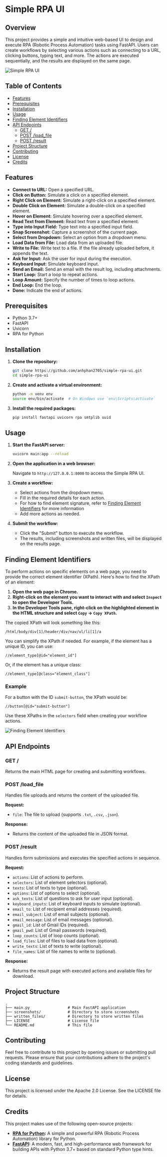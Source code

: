 # Simple RPA UI

## Overview

This project provides a simple and intuitive web-based UI to design and execute RPA (Robotic Process Automation) tasks using FastAPI. Users can create workflows by selecting various actions such as connecting to a URL, clicking buttons, typing text, and more. The actions are executed sequentially, and the results are displayed on the same page.

![Simple RPA UI](./bin/simple-rpa-ui.png)

## Table of Contents

- [Features](#features)
- [Prerequisites](#prerequisites)
- [Installation](#installation)
- [Usage](#usage)
- [Finding Element Identifiers](#finding-element-identifiers)
- [API Endpoints](#api-endpoints)
  - [GET /](#get-)
  - [POST /load_file](#post-load_file)
  - [POST /result](#post-result)
- [Project Structure](#project-structure)
- [Contributing](#contributing)
- [License](#license)
- [Credits](#credits)

## Features

- **Connect to URL:** Open a specified URL.
- **Click on Button:** Simulate a click on a specified element.
- **Right Click on Element:** Simulate a right-click on a specified element.
- **Double Click on Element:** Simulate a double-click on a specified element.
- **Hover on Element:** Simulate hovering over a specified element.
- **Read Text from Element:** Read text from a specified element.
- **Type into Input Field:** Type text into a specified input field.
- **Snap Screenshot:** Capture a screenshot of the current page.
- **Select from Dropdown:** Select an option from a dropdown menu.
- **Load Data from File:** Load data from an uploaded file.
- **Write to File:** Write text to a file. If the file already uploaded before, it appends the text.
- **Ask for Input:** Ask the user for input during the execution.
- **Keyboard Input:** Simulate keyboard input.
- **Send an Email:** Send an email with the result log, including attachments.
- **Start Loop:** Start a loop to repeat actions.
- **Loop Amount:** Specify the number of times to loop actions.
- **End Loop:** End the loop.
- **Done:** Indicate the end of actions.

## Prerequisites

- Python 3.7+
- FastAPI
- Uvicorn
- RPA for Python

## Installation

1. **Clone the repository:**

    ```bash
    git clone https://github.com/anhphan2705/simple-rpa-ui.git
    cd simple-rpa-ui
    ```

2. **Create and activate a virtual environment:**

    ```bash
    python -m venv env
    source env/bin/activate  # On Windows use `env\Scripts\activate`
    ```

3. **Install the required packages:**

    ```bash
    pip install fastapi uvicorn rpa smtplib uuid
    ```

## Usage

1. **Start the FastAPI server:**

    ```bash
    uvicorn main:app --reload
    ```

2. **Open the application in a web browser:**

    Navigate to `http://127.0.0.1:8000` to access the Simple RPA UI.

3. **Create a workflow:**

    - Select actions from the dropdown menu.
    - Fill in the required details for each action.
    - For how to find element signature, refer to [Finding Element Identifiers](#finding-element-identifiers) for more information
    - Add more actions as needed.

4. **Submit the workflow:**

    - Click the "Submit" button to execute the workflow.
    - The results, including screenshots and written files, will be displayed on the results page.

## Finding Element Identifiers

To perform actions on specific elements on a web page, you need to provide the correct element identifier (XPath). Here's how to find the XPath of an element:

1. **Open the web page in Chrome.**
2. **Right-click on the element you want to interact with and select `Inspect` to open the Developer Tools.**
3. **In the Developer Tools pane, right-click on the highlighted element in the HTML structure and select `Copy` -> `Copy XPath`.**

The copied XPath will look something like this:

```xpath
/html/body/div[1]/header/div/nav/ul/li[1]/a
```

You can simplify the XPath if needed. For example, if the element has a unique ID, you can use:

```xpath
//element_type[@id="element_id"]
```

Or, if the element has a unique class:

```xpath
//element_type[@class="element_class"]
```

### Example

For a button with the ID `submit-button`, the XPath would be:

```xpath
//button[@id="submit-button"]
```

Use these XPaths in the `selectors` field when creating your workflow actions.

![Finding Element Identifiers](./bin/find-element-identifiers.png)

## API Endpoints

### GET /

Returns the main HTML page for creating and submitting workflows.

### POST /load_file

Handles file uploads and returns the content of the uploaded file.

**Request:**

- `file`: The file to upload (supports `.txt`, `.csv`, `.json`).

**Response:**

- Returns the content of the uploaded file in JSON format.

### POST /result

Handles form submissions and executes the specified actions in sequence.

**Request:**

- `actions`: List of actions to perform.
- `selectors`: List of element selectors (optional).
- `texts`: List of texts to type (optional).
- `options`: List of options to select (optional).
- `ask_texts`: List of questions to ask for user input (optional).
- `keyboard_inputs`: List of keyboard inputs to simulate (optional).
- `email_to`: List of recipient email addresses (required).
- `email_subject`: List of email subjects (optional).
- `email_message`: List of email messages (optional).
- `gmail_id`: List of Gmail IDs (required).
- `gmail_pwd`: List of Gmail passwords (required).
- `loop_counts`: List of loop counts (optional).
- `load_files`: List of files to load data from (optional).
- `write_texts`: List of texts to write (optional).
- `file_names`: List of file names to write to (optional).

**Response:**

- Returns the result page with executed actions and available files for download.

## Project Structure

```
.
├── main.py                 # Main FastAPI application
├── screenshots/            # Directory to store screenshots
├── written_files/          # Directory to store written files
├── LICENSE                 # License file
└── README.md               # This file
```

## Contributing

Feel free to contribute to this project by opening issues or submitting pull requests. Please ensure that your contributions adhere to the project's coding standards and guidelines.

## License

This project is licensed under the Apache 2.0 License. See the LICENSE file for details.

## Credits

This project makes use of the following open-source projects:

- **[RPA for Python](https://github.com/tebelorg/RPA-Python):** A simple and powerful RPA (Robotic Process Automation) library for Python.
- **[FastAPI](https://github.com/tiangolo/fastapi):** A modern, fast, and high-performance web framework for building APIs with Python 3.7+ based on standard Python type hints.